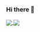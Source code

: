 ### Hi there 👋

<!--
**freyo/freyo** is a ✨ _special_ ✨ repository because its `README.md` (this file) appears on your GitHub profile.

Here are some ideas to get you started:

- 🔭 I’m currently working on ...
- 🌱 I’m currently learning ...
- 👯 I’m looking to collaborate on ...
- 🤔 I’m looking for help with ...
- 💬 Ask me about ...
- 📫 How to reach me: ...
- 😄 Pronouns: ...
- ⚡ Fun fact: ...
-->

<a href="#">
  <img align="center" src="https://github-readme-stats.vercel.app/api/?username=freyo&show_icons=true" />
</a>
<a href="#">
  <img align="center" src="https://github-readme-stats.vercel.app/api/top-langs/?username=freyo&layout=compact" />
</a>
